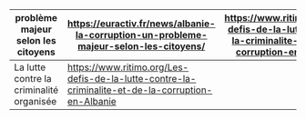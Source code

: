 
| problème majeur selon les citoyens       | https://euractiv.fr/news/albanie-la-corruption-un-probleme-majeur-selon-les-citoyens/             | https://www.ritimo.org/Les-defis-de-la-lutte-contre-la-criminalite-et-de-la-corruption-en-Albanie |
| ---------------------------------------- | ------------------------------------------------------------------------------------------------- | ------------------------------------------------------------------------------------------------- |
| La lutte contre la criminalité organisée | https://www.ritimo.org/Les-defis-de-la-lutte-contre-la-criminalite-et-de-la-corruption-en-Albanie |                                                                                                   |
